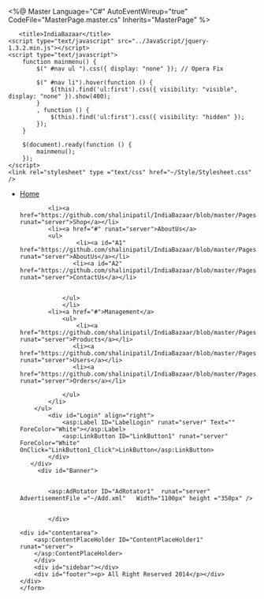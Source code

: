 <%@ Master Language="C#" AutoEventWireup="true" CodeFile="MasterPage.master.cs" Inherits="MasterPage" %>

<!DOCTYPE html>

<html xmlns="http://www.w3.org/1999/xhtml">
<head runat="server">
        <link rel="shortcut icon" href="favicon.ico" />

       <title>IndiaBazaar</title>
    <script type="text/javascript" src="../JavaScript/jquery-1.3.2.min.js"></script>
    <script type="text/javascript">
        function mainmenu() {
            $(" #nav ul ").css({ display: "none" }); // Opera Fix

            $(" #nav li").hover(function () {
                $(this).find('ul:first').css({ visibility: "visible", display: "none" }).show(400);
            }
            , function () {
                $(this).find('ul:first').css({ visibility: "hidden" });
            });
        }

        $(document).ready(function () {
            mainmenu();
        });
    </script>
    <link rel="stylesheet" type ="text/css" href="~/Style/Stylesheet.css" />
</head>
<body>
    <form id="form1" runat="server">
    <div id="wrapper">
        <div id="navigation">
        <ul id="nav">
            <li><a href="https://github.com/shalinipatil/IndiaBazaar/blob/master/Pages/Home.aspx" runat="server">Home</a></li>
             
            <li><a href="https://github.com/shalinipatil/IndiaBazaar/blob/master/Pages/OrderProduct.aspx" runat="server">Shop</a></li>
            <li><a href="#" runat="server">AboutUs</a>
            <ul>
                    <li><a id="A1" href="https://github.com/shalinipatil/IndiaBazaar/blob/master/Pages/AboutUs.aspx" runat="server">AboutUs</a></li>
                   <li><a id="A2" href="https://github.com/shalinipatil/IndiaBazaar/blob/master/Pages/ContactUs.aspx" runat="server">ContactUs</a></li>
                   

                </ul>
                </li>
            <li><a href="#">Management</a>
                <ul>
                    <li><a href="https://github.com/shalinipatil/IndiaBazaar/blob/master/Pages/ProductOverview.aspx" runat="server">Products</a></li>
                   <li><a href="https://github.com/shalinipatil/IndiaBazaar/blob/master/Pages/Account/Admin.aspx" runat="server">Users</a></li>
                   <li><a href="https://github.com/shalinipatil/IndiaBazaar/blob/master/Pages/Orders.aspx" runat="server">Orders</a></li>

                </ul>
            </li>
        </ul>
            <div id="Login" align="right">
                <asp:Label ID="LabelLogin" runat="server" Text="" ForeColor="White"></asp:Label>
                <asp:LinkButton ID="LinkButton1" runat="server" ForeColor="White" OnClick="LinkButton1_Click">LinkButton</asp:LinkButton>
            </div>
       </div>
         <div id="Banner">
            
           
            <asp:AdRotator ID="AdRotator1"  runat="server" AdvertisementFile ="~/Add.xml"   Width="1100px" height ="350px" />
          
          
            </div>
    
    <div id="contentarea">
        <asp:ContentPlaceHolder ID="ContentPlaceHolder1" runat="server">
        </asp:ContentPlaceHolder>
        </div>
        <div id="sidebar"></div>
        <div id="footer"><p> All Right Reserved 2014</p></div>
    </div>
    </form>
</body>
</html>
